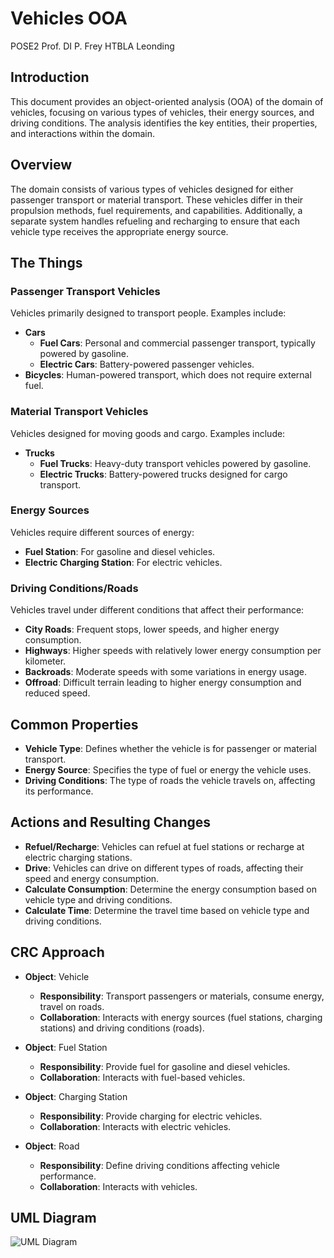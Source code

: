# Vehicles OOA
POSE2
Prof. DI P. Frey
HTBLA Leonding

## Introduction
This document provides an object-oriented analysis (OOA) of the domain of vehicles, focusing on various types of vehicles, their energy sources, and driving conditions. The analysis identifies the key entities, their properties, and interactions within the domain.

## Overview
The domain consists of various types of vehicles designed for either passenger transport or material transport. These vehicles differ in their propulsion methods, fuel requirements, and capabilities. Additionally, a separate system handles refueling and recharging to ensure that each vehicle type receives the appropriate energy source.

## The Things

### Passenger Transport Vehicles
Vehicles primarily designed to transport people. Examples include:
- **Cars**
    - **Fuel Cars**: Personal and commercial passenger transport, typically powered by gasoline.
    - **Electric Cars**: Battery-powered passenger vehicles.
- **Bicycles**: Human-powered transport, which does not require external fuel.

### Material Transport Vehicles
Vehicles designed for moving goods and cargo. Examples include:
- **Trucks**
    - **Fuel Trucks**: Heavy-duty transport vehicles powered by gasoline.
    - **Electric Trucks**: Battery-powered trucks designed for cargo transport.

### Energy Sources
Vehicles require different sources of energy:
- **Fuel Station**: For gasoline and diesel vehicles.
- **Electric Charging Station**: For electric vehicles.

### Driving Conditions/Roads
Vehicles travel under different conditions that affect their performance:
- **City Roads**: Frequent stops, lower speeds, and higher energy consumption.
- **Highways**: Higher speeds with relatively lower energy consumption per kilometer.
- **Backroads**: Moderate speeds with some variations in energy usage.
- **Offroad**: Difficult terrain leading to higher energy consumption and reduced speed.

## Common Properties
- **Vehicle Type**: Defines whether the vehicle is for passenger or material transport.
- **Energy Source**: Specifies the type of fuel or energy the vehicle uses.
- **Driving Conditions**: The type of roads the vehicle travels on, affecting its performance.

## Actions and Resulting Changes
- **Refuel/Recharge**: Vehicles can refuel at fuel stations or recharge at electric charging stations.
- **Drive**: Vehicles can drive on different types of roads, affecting their speed and energy consumption.
- **Calculate Consumption**: Determine the energy consumption based on vehicle type and driving conditions.
- **Calculate Time**: Determine the travel time based on vehicle type and driving conditions.

## CRC Approach
- **Object**: Vehicle
    - **Responsibility**: Transport passengers or materials, consume energy, travel on roads.
    - **Collaboration**: Interacts with energy sources (fuel stations, charging stations) and driving conditions (roads).

- **Object**: Fuel Station
    - **Responsibility**: Provide fuel for gasoline and diesel vehicles.
    - **Collaboration**: Interacts with fuel-based vehicles.

- **Object**: Charging Station
    - **Responsibility**: Provide charging for electric vehicles.
    - **Collaboration**: Interacts with electric vehicles.

- **Object**: Road
    - **Responsibility**: Define driving conditions affecting vehicle performance.
    - **Collaboration**: Interacts with vehicles.

## UML Diagram
![UML Diagram](test.puml)